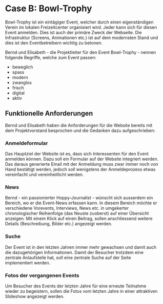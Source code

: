 # Case B: Bowl-Trophy
Bowl-Trophy ist ein eintägiger Event, welcher durch einen eigenständigen Verein im lokalen Freizeitcenter organisiert wird. Jeder kann sich für diesen Event anmelden. Dies ist auch der primäre Zweck der Webseite. Die Infrastruktur (Screens, Animationen etc.) ist auf dem modernsten Stand und dies ist den Eventbetreibern wichtig zu betonen.

Bernd und Elisabeth - die Projektleiter für den Event Bowl-Trophy - nennen folgende Begriffe, welche zum Event passen:
* beweglich
* spass
* modern
* zwanglos
* frisch
* digital
* aktiv

## Funktionelle Anforderungen
Bernd und Elisabeth haben die Anforderungen für die Website bereits mit dem Projektvorstand besprochen und die Gedanken dazu aufgeschrieben:

### Anmeldeformular
Das Hauptziel der Website ist es, dass sich Interessenten für den Event anmelden können. Dazu soll ein Formular auf der Website integriert werden. Das daraus generierte Email mit der Anmeldung muss zwar immer noch von Hand bestätigt werden, jedoch soll wenigstens der Anmeldeprozess etwas vereinfacht und vereinheitlicht werden.

### News
Bernd - ein passionierter Hoppy-Journalist - wünscht sich ausserdem ein Bereich, wo er die Event-News erfassen kann. In diesem Bereich möchte er verschiedene Vorevents, Interviews, News etc. in umgekerter chronologischer Reihenfolge (das Neuste zuoberst) auf einer Übersicht anzeigen. Mit einem Klick auf einen Beitrag, sollen anschliessend weitere Details (Beschreibung, Bilder etc.) angezeigt werden.

### Suche 
Der Event ist in den letzten Jahren immer mehr gewachsen und damit auch die dazugehörigen Informationen. Damit der Besucher trotzdem eine zentrale Anlaufstelle hat, soll eine zentrale Suche auf der Seite implementiert werden.

### Fotos der vergangenen Events
Um Besucher des Events der letzten Jahre für eine erneute Teilnahme wieder zu begeistern, sollen die Fotos vom letzten Jahre in einer attraktiven Slideshow angezeigt werden.
